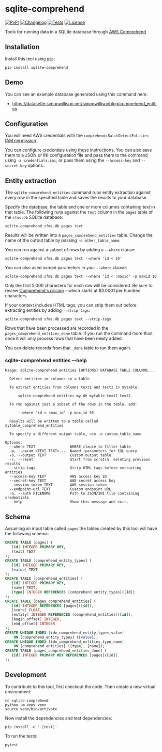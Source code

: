 # sqlite-comprehend

[![PyPI](https://img.shields.io/pypi/v/sqlite-comprehend.svg)](https://pypi.org/project/sqlite-comprehend/)
[![Changelog](https://img.shields.io/github/v/release/simonw/sqlite-comprehend?include_prereleases&label=changelog)](https://github.com/simonw/sqlite-comprehend/releases)
[![Tests](https://github.com/simonw/sqlite-comprehend/workflows/Test/badge.svg)](https://github.com/simonw/sqlite-comprehend/actions?query=workflow%3ATest)
[![License](https://img.shields.io/badge/license-Apache%202.0-blue.svg)](https://github.com/simonw/sqlite-comprehend/blob/master/LICENSE)

Tools for running data in a SQLite database through [AWS Comprehend]()

## Installation

Install this tool using `pip`:

    pip install sqlite-comprehend

## Demo

You can see an example database generated using this command here:

- https://datasette.simonwillison.net/simonwillisonblog/comprehend_entities

## Configuration

You will need AWS credentials with the `comprehend:BatchDetectEntities` [IAM permission](https://docs.aws.amazon.com/comprehend/latest/dg/access-control-managing-permissions.html).

You can configure credentials [using these instructions](https://boto3.amazonaws.com/v1/documentation/api/latest/guide/credentials.html). You can also save them to a JSON or INI configuration file and pass them to the command using `-a credentials.ini`, or pass them using the `--access-key` and `--secret-key` options.

## Entity extraction

The `sqlite-comprehend entities` command runs entity extraction against every row in the specified table and saves the results to your database.

Specify the database, the table and one or more columns containing text in that table. The following runs against the `text` column in the `pages` table of the `sfms.db` SQLite database:

    sqlite-comprehend sfms.db pages text

Results will be written into a `pages_comprehend_entities` table. Change the name of the output table by passing `-o other_table_name`.

You can run against a subset of rows by adding a `--where` clause:

    sqlite-comprehend sfms.db pages text --where 'id < 10'

You can also used named parameters in your `--where` clause:

    sqlite-comprehend sfms.db pages text --where 'id < :maxid' -p maxid 10

Only the first 5,000 characters for each row will be considered. Be sure to review [Comprehend's pricing](https://aws.amazon.com/comprehend/pricing/) - which starts at $0.0001 per hundred characters.

If your context includes HTML tags, you can strip them out before extracting entities by adding `--strip-tags`:

    sqlite-comprehend sfms.db pages text --strip-tags

Rows that have been processed are recorded in the `pages_comprehend_entities_done` table. If you run the command more than once it will only process rows that have been newly added.

You can delete records from that `_done` table to run them again.

### sqlite-comprehend entities --help

<!-- [[[cog
from click.testing import CliRunner
from sqlite_comprehend import cli
runner = CliRunner()
result = runner.invoke(cli.cli, ["entities", "--help"])
help = result.output.replace("Usage: cli", "Usage: sqlite-comprehend")
cog.out(
    "```\n{}\n```".format(help)
)
]]] -->
```
Usage: sqlite-comprehend entities [OPTIONS] DATABASE TABLE COLUMNS...

  Detect entities in columns in a table

  To extract entities from columns text1 and text2 in mytable:

      sqlite-comprehend entities my.db mytable text1 text2

  To run against just a subset of the rows in the table, add:

      --where "id < :max_id" -p max_id 50

  Results will be written to a table called mytable_comprehend_entities

  To specify a different output table, use -o custom_table_name

Options:
  --where TEXT                WHERE clause to filter table
  -p, --param <TEXT TEXT>...  Named :parameters for SQL query
  -o, --output TEXT           Custom output table
  -r, --reset                 Start from scratch, deleting previous results
  --strip-tags                Strip HTML tags before extracting entities
  --access-key TEXT           AWS access key ID
  --secret-key TEXT           AWS secret access key
  --session-token TEXT        AWS session token
  --endpoint-url TEXT         Custom endpoint URL
  -a, --auth FILENAME         Path to JSON/INI file containing credentials
  --help                      Show this message and exit.

```
<!-- [[[end]]] -->

## Schema

Assuming an input table called `pages` the tables created by this tool will have the following schema:

<!-- [[[cog
import cog, json
from sqlite_comprehend import cli
from unittest.mock import patch
from click.testing import CliRunner
import sqlite_utils
import tempfile, pathlib
tmpdir = pathlib.Path(tempfile.mkdtemp())
db_path = str(tmpdir / "data.db")
db = sqlite_utils.Database(db_path)
db["pages"].insert_all(
    [
        {
            "id": 1,
            "text": "John Bob",
        },
        {
            "id": 2,
            "text": "Sandra X",
        },
    ],
    pk="id",
)
with patch('boto3.client') as client:
    client.return_value.batch_detect_entities.return_value = {
        "ResultList": [
            {
                "Index": 0,
                "Entities": [
                    {
                        "Score": 0.8,
                        "Type": "PERSON",
                        "Text": "John Bob",
                        "BeginOffset": 0,
                        "EndOffset": 5,
                    },
                ],
            },
            {
                "Index": 1,
                "Entities": [
                    {
                        "Score": 0.8,
                        "Type": "PERSON",
                        "Text": "Sandra X",
                        "BeginOffset": 0,
                        "EndOffset": 5,
                    },
                ],
            },
        ],
        "ErrorList": [],
    }
    runner = CliRunner()
    result = runner.invoke(cli.cli, [
        "entities", db_path, "pages", "text"
    ])
cog.out("```sql\n")
cog.out(db.schema)
cog.out("\n```")
]]] -->
```sql
CREATE TABLE [pages] (
   [id] INTEGER PRIMARY KEY,
   [text] TEXT
);
CREATE TABLE [comprehend_entity_types] (
   [id] INTEGER PRIMARY KEY,
   [value] TEXT
);
CREATE TABLE [comprehend_entities] (
   [id] INTEGER PRIMARY KEY,
   [name] TEXT,
   [type] INTEGER REFERENCES [comprehend_entity_types]([id])
);
CREATE TABLE [pages_comprehend_entities] (
   [id] INTEGER REFERENCES [pages]([id]),
   [score] FLOAT,
   [entity] INTEGER REFERENCES [comprehend_entities]([id]),
   [begin_offset] INTEGER,
   [end_offset] INTEGER
);
CREATE UNIQUE INDEX [idx_comprehend_entity_types_value]
    ON [comprehend_entity_types] ([value]);
CREATE UNIQUE INDEX [idx_comprehend_entities_type_name]
    ON [comprehend_entities] ([type], [name]);
CREATE TABLE [pages_comprehend_entities_done] (
   [id] INTEGER PRIMARY KEY REFERENCES [pages]([id])
);
```
<!-- [[[end]]] -->

## Development

To contribute to this tool, first checkout the code. Then create a new virtual environment:

    cd sqlite-comprehend
    python -m venv venv
    source venv/bin/activate

Now install the dependencies and test dependencies:

    pip install -e '.[test]'

To run the tests:

    pytest
